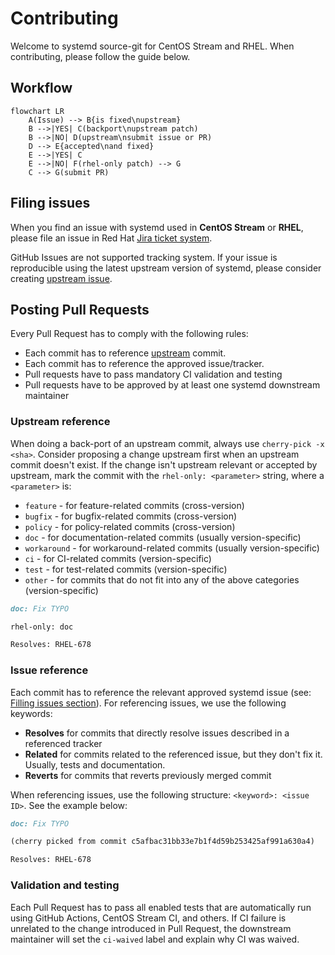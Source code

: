 # Contributing

Welcome to systemd source-git for CentOS Stream and RHEL. When contributing, please follow the guide below.

## Workflow

```mermaid
flowchart LR
    A(Issue) --> B{is fixed\nupstream}
    B -->|YES| C(backport\nupstream patch)
    B -->|NO| D(upstream\nsubmit issue or PR)
    D --> E{accepted\nand fixed}
    E -->|YES| C
    E -->|NO| F(rhel-only patch) --> G
    C --> G(submit PR)
```

## Filing issues

When you find an issue with systemd used in **CentOS Stream** or **RHEL**, please file an issue in Red Hat [Jira ticket system](https://issues.redhat.com/secure/CreateIssueDetails!init.jspa?pid=12332745&issuetype=1&components=12380515).

GitHub Issues are not supported tracking system. If your issue is reproducible using the latest upstream version of systemd, please consider creating [upstream issue](https://github.com/systemd/systemd/issues/new/choose).

## Posting Pull Requests

Every Pull Request has to comply with the following rules:

- Each commit has to reference [upstream](https://github.com/systemd/systemd) commit.
- Each commit has to reference the approved issue/tracker.
- Pull requests have to pass mandatory CI validation and testing
- Pull requests have to be approved by at least one systemd downstream maintainer

### Upstream reference

When doing a back-port of an upstream commit, always use `cherry-pick -x <sha>`. Consider proposing a change upstream first when an upstream commit doesn't exist.
If the change isn't upstream relevant or accepted by upstream, mark the commit with the `rhel-only: <parameter>` string, where a `<parameter>` is:

- `feature` - for feature-related commits (cross-version)
- `bugfix` - for bugfix-related commits (cross-version)
- `policy` - for policy-related commits (cross-version)
- `doc` - for documentation-related commits (usually version-specific)
- `workaround` - for workaround-related commits (usually version-specific)
- `ci` - for CI-related commits (version-specific)
- `test` - for test-related commits (version-specific)
- `other` - for commits that do not fit into any of the above categories (version-specific)

```md
doc: Fix TYPO

rhel-only: doc

Resolves: RHEL-678
```

### Issue reference

Each commit has to reference the relevant approved systemd issue (see: [Filling issues section](#filing-issues)). For referencing issues, we use the following keywords:

- **Resolves** for commits that directly resolve issues described in a referenced tracker
- **Related** for commits related to the referenced issue, but they don't fix it. Usually, tests and documentation.
- **Reverts** for commits that reverts previously merged commit

When referencing issues, use the following structure: `<keyword>: <issue ID>`. See the example below:

```md
doc: Fix TYPO

(cherry picked from commit c5afbac31bb33e7b1f4d59b253425af991a630a4)

Resolves: RHEL-678
```

### Validation and testing

Each Pull Request has to pass all enabled tests that are automatically run using GitHub Actions, CentOS Stream CI, and others.
If CI failure is unrelated to the change introduced in Pull Request, the downstream maintainer will set the `ci-waived` label and explain why CI was waived.
